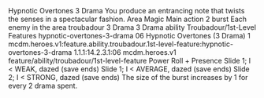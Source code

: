 <ability>
  <name>Hypnotic Overtones</name>
  <cost>3 Drama</cost>
  <flavor>You produce an entrancing note that twists the senses in a spectacular fashion.</flavor>
  <keywords>
    <keyword>Area</keyword>
    <keyword>Magic</keyword>
  </keywords>
  <type>Main action</type>
  <distance>2 burst</distance>
  <target>Each enemy in the area</target>
  <metadata>
    <class>troubadour</class>
    <cost>3 Drama</cost>
    <cost_amount>3</cost_amount>
    <cost_resource>Drama</cost_resource>
    <feature_type>ability</feature_type>
    <file_dpath>Troubadour/1st-Level Features</file_dpath>
    <item_id>hypnotic-overtones-3-drama</item_id>
    <item_index>06</item_index>
    <item_name>Hypnotic Overtones (3 Drama)</item_name>
    <level>1</level>
    <scc>mcdm.heroes.v1:feature.ability.troubadour.1st-level-feature:hypnotic-overtones-3-drama</scc>
    <scdc>1.1.1:14.2.3.1:06</scdc>
    <source>mcdm.heroes.v1</source>
    <type>feature/ability/troubadour/1st-level-feature</type>
  </metadata>
  <effects>
    <effect type="roll">
      <roll>Power Roll + Presence</roll>
      <t1>Slide 1; I &lt; WEAK, dazed (save ends)</t1>
      <t2>Slide 1; I &lt; AVERAGE, dazed (save ends)</t2>
      <t3>Slide 2; I &lt; STRONG, dazed (save ends)</t3>
    </effect>
    <effect type="mundane" cost="Spend 2+ Drama">The size of the burst increases by 1 for every 2 drama spent.</effect>
  </effects>
</ability>
